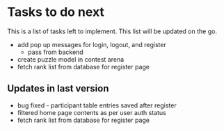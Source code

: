 # Tasks to do next

This is a list of tasks left to implement. This list will be updated on the go.

* add pop up messages for login, logout, and register 
    * pass from backend
* create puzzle model in contest arena
* fetch rank list from database for register page

## Updates in last version
- bug fixed - participant table entries saved after register
- filtered home page contents as per user auth status
- fetch rank list from database for register page
